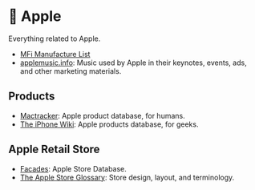 #  Apple

Everything related to Apple.

- [MFi Manufacture List](https://mfi.apple.com/account/authorized-manufacturers)
- [applemusic.info](https://applemusic.info/): Music used by Apple in their keynotes, events, ads, and other marketing materials.

## Products

- [Mactracker](https://mactracker.ca/): Apple product database, for humans.
- [The iPhone Wiki](https://www.theiphonewiki.com/): Apple products database, for geeks.

## Apple Retail Store

- [Facades](https://departmentmap.store/facades): Apple Store Database.
- [The Apple Store Glossary](https://departmentmap.store/glossary): Store design, layout, and terminology.
